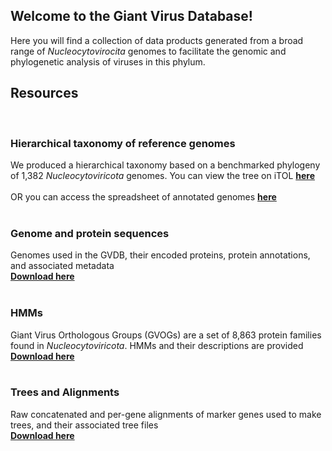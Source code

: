 ## Welcome to the Giant Virus Database!

Here you will find a collection of data products generated from a broad range of *Nucleocytovirocita* genomes to facilitate the genomic and phylogenetic analysis of viruses in this phylum.
<br/>

[](https://github.com/faylward/GVDB/blob/gh-pages/GVDB_Phylogeny.png)

## Resources
<br/>

### Hierarchical taxonomy of reference genomes
We produced a hierarchical taxonomy based on a benchmarked phylogeny of 1,382 *Nucleocytoviricota* genomes. You can view the tree on iTOL [**here**](https://itol.embl.de/tree/1281731864487941620067021) 
<br/>
<br/>
OR you can access the spreadsheet of annotated genomes [**here**](https://github.com/faylward/GVDB/raw/gh-pages/GVDB_Genome_Descriptions.xlsx)
<br/>
<br/>

### Genome and protein sequences
Genomes used in the GVDB, their encoded proteins, protein annotations, and associated metadata <br/> [**Download here**](https://zenodo.org/record/4730842#.yixcdiypaue)
<br/>
<br/>

### HMMs
Giant Virus Orthologous Groups (GVOGs) are a set of 8,863 protein families found in *Nucleocytoviricota*. HMMs and their descriptions are provided  <br/> [**Download here**](https://zenodo.org/record/4728209#.YIxCviYpAUE)
<br/>
<br/>

### Trees and Alignments
Raw concatenated and per-gene alignments of marker genes used to make trees, and their associated tree files <br/> [**Download here**](https://zenodo.org/record/4730955#.YIxUYyYpAUE)
<br/>
<br/>


